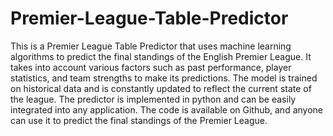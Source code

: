 # Premier-League-Table-Predictor
This is a Premier League Table Predictor that uses machine learning algorithms to predict the final standings of the English Premier League. It takes into account various factors such as past performance, player statistics, and team strengths to make its predictions. The model is trained on historical data and is constantly updated to reflect the current state of the league. The predictor is implemented in python and can be easily integrated into any application. The code is available on Github, and anyone can use it to predict the final standings of the Premier League.
